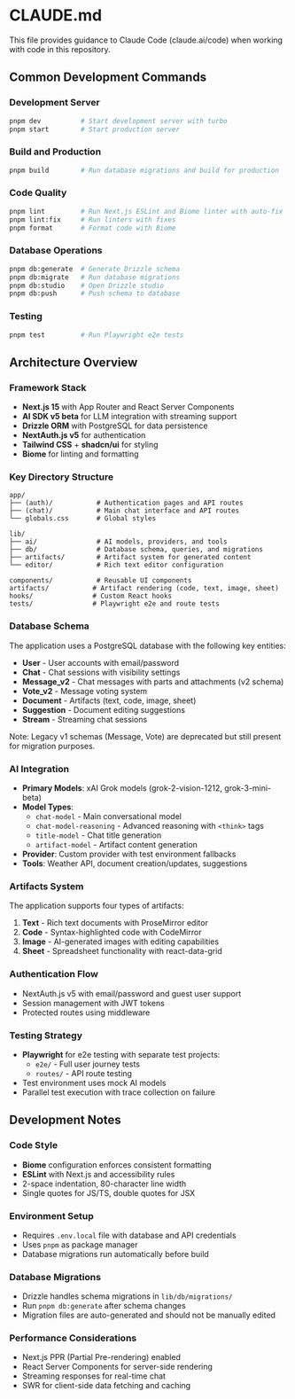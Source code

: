 # CLAUDE.md

This file provides guidance to Claude Code (claude.ai/code) when working with code in this repository.

## Common Development Commands

### Development Server
```bash
pnpm dev          # Start development server with turbo
pnpm start        # Start production server
```

### Build and Production
```bash
pnpm build        # Run database migrations and build for production
```

### Code Quality
```bash
pnpm lint         # Run Next.js ESLint and Biome linter with auto-fix
pnpm lint:fix     # Run linters with fixes
pnpm format       # Format code with Biome
```

### Database Operations
```bash
pnpm db:generate  # Generate Drizzle schema
pnpm db:migrate   # Run database migrations
pnpm db:studio    # Open Drizzle studio
pnpm db:push      # Push schema to database
```

### Testing
```bash
pnpm test         # Run Playwright e2e tests
```

## Architecture Overview

### Framework Stack
- **Next.js 15** with App Router and React Server Components
- **AI SDK v5 beta** for LLM integration with streaming support
- **Drizzle ORM** with PostgreSQL for data persistence
- **NextAuth.js v5** for authentication
- **Tailwind CSS** + **shadcn/ui** for styling
- **Biome** for linting and formatting

### Key Directory Structure
```
app/
├── (auth)/           # Authentication pages and API routes
├── (chat)/           # Main chat interface and API routes
└── globals.css       # Global styles

lib/
├── ai/               # AI models, providers, and tools
├── db/               # Database schema, queries, and migrations
├── artifacts/        # Artifact system for generated content
└── editor/           # Rich text editor configuration

components/           # Reusable UI components
artifacts/           # Artifact rendering (code, text, image, sheet)
hooks/               # Custom React hooks
tests/               # Playwright e2e and route tests
```

### Database Schema
The application uses a PostgreSQL database with the following key entities:
- **User** - User accounts with email/password
- **Chat** - Chat sessions with visibility settings
- **Message_v2** - Chat messages with parts and attachments (v2 schema)
- **Vote_v2** - Message voting system
- **Document** - Artifacts (text, code, image, sheet)
- **Suggestion** - Document editing suggestions
- **Stream** - Streaming chat sessions

Note: Legacy v1 schemas (Message, Vote) are deprecated but still present for migration purposes.

### AI Integration
- **Primary Models**: xAI Grok models (grok-2-vision-1212, grok-3-mini-beta)
- **Model Types**: 
  - `chat-model` - Main conversational model
  - `chat-model-reasoning` - Advanced reasoning with `<think>` tags
  - `title-model` - Chat title generation
  - `artifact-model` - Artifact content generation
- **Provider**: Custom provider with test environment fallbacks
- **Tools**: Weather API, document creation/updates, suggestions

### Artifacts System
The application supports four types of artifacts:
1. **Text** - Rich text documents with ProseMirror editor
2. **Code** - Syntax-highlighted code with CodeMirror
3. **Image** - AI-generated images with editing capabilities
4. **Sheet** - Spreadsheet functionality with react-data-grid

### Authentication Flow
- NextAuth.js v5 with email/password and guest user support
- Session management with JWT tokens
- Protected routes using middleware

### Testing Strategy
- **Playwright** for e2e testing with separate test projects:
  - `e2e/` - Full user journey tests
  - `routes/` - API route testing
- Test environment uses mock AI models
- Parallel test execution with trace collection on failure

## Development Notes

### Code Style
- **Biome** configuration enforces consistent formatting
- **ESLint** with Next.js and accessibility rules
- 2-space indentation, 80-character line width
- Single quotes for JS/TS, double quotes for JSX

### Environment Setup
- Requires `.env.local` file with database and API credentials
- Uses `pnpm` as package manager
- Database migrations run automatically before build

### Database Migrations
- Drizzle handles schema migrations in `lib/db/migrations/`
- Run `pnpm db:generate` after schema changes
- Migration files are auto-generated and should not be manually edited

### Performance Considerations
- Next.js PPR (Partial Pre-rendering) enabled
- React Server Components for server-side rendering
- Streaming responses for real-time chat
- SWR for client-side data fetching and caching